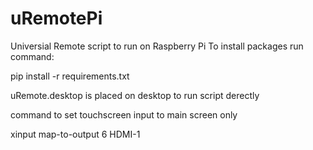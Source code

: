 # uRemotePi

Universial Remote script to run on Raspberry Pi
To install packages run command:

pip install -r requirements.txt

uRemote.desktop is placed on desktop to run script derectly

command to set touchscreen input to main screen only

xinput map-to-output 6 HDMI-1

